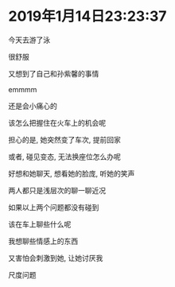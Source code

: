# 2019年1月14日23:23:37

今天去游了泳

很舒服

又想到了自己和孙紫馨的事情

emmmm

还是会小痛心的

该怎么把握住在火车上的机会呢

担心的是, 她突然变了车次, 提前回家

或者, 碰见变态, 无法换座位怎么办呢

好想和她聊天, 想看她的脸庞, 听她的笑声



两人都只是浅层次的聊一聊近况

如果以上两个问题都没有碰到

该在车上聊些什么呢

我想聊些情感上的东西

又害怕会刺激到她, 让她讨厌我

尺度问题


